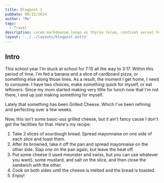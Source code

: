 ```yaml
---
title: Blogpost 1
pubDate: 08/15/2024
author: "Me"
tags:
  - Travel
description: Lorem markdownum longo os thyrso telum, continet servat fetus nymphae, vox nocte sedesque, decimo. Omnia esse, quam sive; conplevit illis indestrictus admovit dedit sub quod protectus, impedit non.
layout: '../../layouts/blogpost.astro'
---
```


## **Intro**

This school year I'm stuck at school for 7:15 all the way to 3:17. Within this period of time, I'm fed a banana and a slice of cardboard pizza, or something else along those lines. As a result, the moment I get home, I need to consume. I have two choices, make something quick for myself, or eat leftovers. Since my mom started making very little for lunch now that I'm not there, I end up just making something for myself.  

Lately that something has been Grilled Cheese. Which I've been refining and perfecting over a few weeks. 

Now, this isn't some basic-ass grilled cheese, but it ain't fancy cause I don't got the facilities for that. Here's my recipe:

  1. Take 2 slices of sourdough bread. Spread mayonnaise on one side of each slice and toast them. 
  2. After its browned, take it off the pan and spread mayonnaise on the other side. Slap one on the pan again, but leave the heat off. 
  3. Put some cheese (I used meunster and swiss, but you can use whatever you want), some mustard, and salt on the slice, and then close the sandwich with the other.
  4. Cook on both sides until the cheese is melted and the bread is toasted.
  5. Enjoy!

